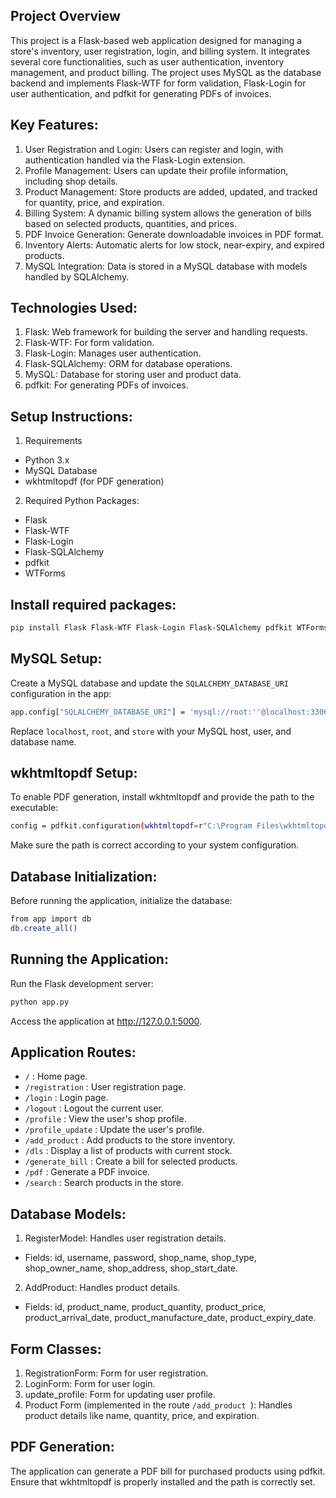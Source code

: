 ## Project Overview
This project is a Flask-based web application designed for managing a store's inventory, user registration, login, and billing system. It integrates several core functionalities, such as user authentication, inventory management, and product billing. The project uses MySQL as the database backend and implements Flask-WTF for form validation, Flask-Login for user authentication, and pdfkit for generating PDFs of invoices.

## Key Features:
1. User Registration and Login: Users can register and login, with authentication handled via the Flask-Login extension.
2. Profile Management: Users can update their profile information, including shop details.
3. Product Management: Store products are added, updated, and tracked for quantity, price, and expiration.
4. Billing System: A dynamic billing system allows the generation of bills based on selected products, quantities, and prices.
5. PDF Invoice Generation: Generate downloadable invoices in PDF format.
6. Inventory Alerts: Automatic alerts for low stock, near-expiry, and expired products.
7. MySQL Integration: Data is stored in a MySQL database with models handled by SQLAlchemy.

## Technologies Used:
1. Flask: Web framework for building the server and handling requests.
2. Flask-WTF: For form validation.
3. Flask-Login: Manages user authentication.
4. Flask-SQLAlchemy: ORM for database operations.
5. MySQL: Database for storing user and product data.
6. pdfkit: For generating PDFs of invoices.


## Setup Instructions:
1. Requirements
- Python 3.x
- MySQL Database
- wkhtmltopdf (for PDF generation)

2. Required Python Packages:
- Flask
- Flask-WTF
- Flask-Login
- Flask-SQLAlchemy
- pdfkit
- WTForms

## Install required packages:
```bash
pip install Flask Flask-WTF Flask-Login Flask-SQLAlchemy pdfkit WTForms
```

## MySQL Setup:
Create a MySQL database and update the ```SQLALCHEMY_DATABASE_URI``` configuration in the app:
```bash
app.config["SQLALCHEMY_DATABASE_URI"] = 'mysql://root:''@localhost:3306/store'
```
Replace ```localhost```, ```root```, and ```store``` with your MySQL host, user, and database name.

## wkhtmltopdf Setup:
To enable PDF generation, install wkhtmltopdf and provide the path to the executable:
```bash
config = pdfkit.configuration(wkhtmltopdf=r"C:\Program Files\wkhtmltopdf\bin\wkhtmltopdf.exe")
```
Make sure the path is correct according to your system configuration.

## Database Initialization:
Before running the application, initialize the database:
```bash
from app import db
db.create_all()
```
## Running the Application:
Run the Flask development server:
```bash
python app.py
```
Access the application at http://127.0.0.1:5000.

## Application Routes:
- ```/``` : Home page.
- ```/registration``` : User registration page.
- ```/login``` : Login page.
- ```/logout``` : Logout the current user.
- ```/profile``` : View the user's shop profile.
- ```/profile_update``` : Update the user's profile.
- ```/add_product``` : Add products to the store inventory.
- ```/dls``` : Display a list of products with current stock.
- ```/generate_bill``` : Create a bill for selected products.
- ```/pdf``` : Generate a PDF invoice.
- ```/search``` : Search products in the store.

## Database Models:
1. RegisterModel: Handles user registration details.

- Fields: id, username, password, shop_name, shop_type, shop_owner_name, shop_address, shop_start_date.

2. AddProduct: Handles product details.

- Fields: id, product_name, product_quantity, product_price, product_arrival_date, product_manufacture_date, product_expiry_date.

## Form Classes:
1. RegistrationForm: Form for user registration.
2. LoginForm: Form for user login.
3. update_profile: Form for updating user profile.
4. Product Form (implemented in the route ```/add_product ```): Handles product details like name, quantity, price, and expiration.


## PDF Generation:
The application can generate a PDF bill for purchased products using pdfkit. Ensure that wkhtmltopdf is properly installed and the path is correctly set.

